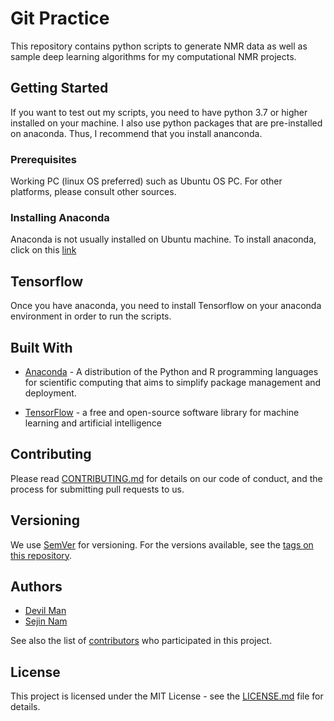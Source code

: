 # Git Practice 

This repository contains python scripts to generate NMR data as well as sample deep learning algorithms for my computational NMR projects.

## Getting Started

If you want to test out my scripts, you need to have python 3.7 or higher installed on your machine. I also use python packages that are pre-installed on anaconda. Thus, I recommend that you install ananconda.

### Prerequisites

Working PC (linux OS preferred) such as Ubuntu OS PC. For other platforms, please consult other sources.

### Installing Anaconda

Anaconda is not usually installed on Ubuntu machine. To install anaconda, click on this [link](https://docs.anaconda.com/anaconda/install/linux/)

## Tensorflow

Once you have anaconda, you need to install Tensorflow on your anaconda environment in order to run the scripts.

## Built With

* [Anaconda](https://www.anaconda.com/) - A distribution of the Python and R programming languages for scientific computing that aims to simplify package management and deployment.

* [TensorFlow](https://www.tensorflow.org/) - a free and open-source software library for machine learning and artificial intelligence 

## Contributing

Please read [CONTRIBUTING.md](.github/CONTRIBUTING.md) for details on our code of conduct, and the process for submitting pull requests to us.

## Versioning

We use [SemVer](http://semver.org/) for versioning. For the versions available, see the [tags on this repository](https://github.com/sejin8642/gitpractice/tags). 

## Authors

* [Devil Man](https://github.com/ackma3141)
* [Sejin Nam](https://github.com/sejin8642)

See also the list of [contributors](https://github.com/sejin8642/gitpractice/contributors) who participated in this project.

## License

This project is licensed under the MIT License - see the [LICENSE.md](LICENSE.md) file for details.

